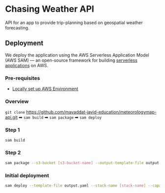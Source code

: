 # Chasing Weather API

API for an app to provide trip-planning based on geospatial weather forecasting.

## Deployment

We deploy the application using the AWS Serverless Application Model \(AWS SAM\) &mdash; an open\-source framework for building [serverless applications](https://aws.amazon.com/serverless/) on AWS\.

### Pre-requisites

- [Locally set up AWS Environment](https://github.com/awsdocs/aws-sam-developer-guide/blob/master/doc_source/serverless-getting-started.md)

### Overview

`git clone` <https://github.com/mavaddat-javid-education/meteorologymap-api.git> ➡ `sam build` ➡ `sam package` ➡ `sam deploy`

### Step 1

```bash
sam build
```

### Step 2

```bash
sam package --s3-bucket [s3-bucket-name] --output-template-file output.yaml
```

### Initial deployment

```bash
sam deploy --template-file output.yaml --stack-name [stack-name] --capabilities CAPABILITY_IAM
```
